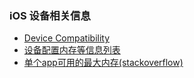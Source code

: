 ### iOS 设备相关信息
- [Device Compatibility](https://developer.apple.com/library/archive/documentation/DeviceInformation/Reference/iOSDeviceCompatibility/DeviceCompatibilityMatrix/DeviceCompatibilityMatrix.html)
- [设备配置内存等信息列表](https://www.theiphonewiki.com/wiki/List_of_iPhones)
- [单个app可用的最大内存(stackoverflow)](https://stackoverflow.com/questions/5887248/ios-app-maximum-memory-budget/15200855#15200855)
